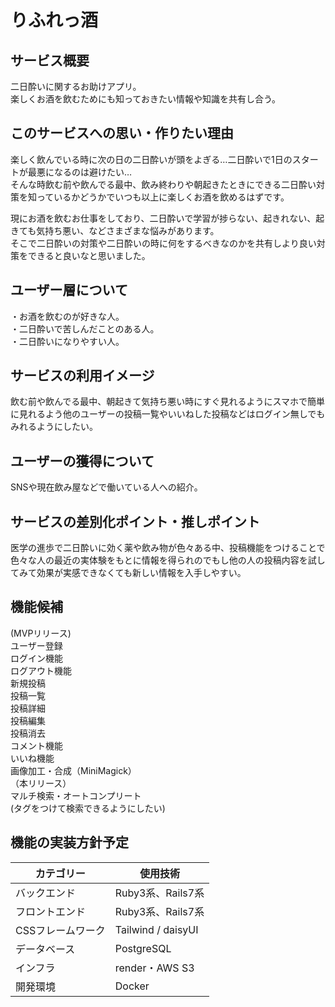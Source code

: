 # りふれっ酒

## サービス概要
二日酔いに関するお助けアプリ。  
楽しくお酒を飲むためにも知っておきたい情報や知識を共有し合う。

## このサービスへの思い・作りたい理由
楽しく飲んでいる時に次の日の二日酔いが頭をよぎる…二日酔いで1日のスタートが最悪になるのは避けたい…  
そんな時飲む前や飲んでる最中、飲み終わりや朝起きたときにできる二日酔い対策を知っているかどうかでいつも以上に楽しくお酒を飲めるはずです。

現にお酒を飲むお仕事をしており、二日酔いで学習が捗らない、起きれない、起きても気持ち悪い、などさまざまな悩みがあります。  
そこで二日酔いの対策や二日酔いの時に何をするべきなのかを共有しより良い対策をできると良いなと思いました。

## ユーザー層について
・お酒を飲むのが好きな人。  
・二日酔いで苦しんだことのある人。  
・二日酔いになりやすい人。  

## サービスの利用イメージ
飲む前や飲んでる最中、朝起きて気持ち悪い時にすぐ見れるようにスマホで簡単に見れるよう他のユーザーの投稿一覧やいいねした投稿などはログイン無しでもみれるようにしたい。  

## ユーザーの獲得について
SNSや現在飲み屋などで働いている人への紹介。  

## サービスの差別化ポイント・推しポイント
医学の進歩で二日酔いに効く薬や飲み物が色々ある中、投稿機能をつけることで色々な人の最近の実体験をもとに情報を得られのでもし他の人の投稿内容を試してみて効果が実感できなくても新しい情報を入手しやすい。  

## 機能候補  
(MVPリリース)  
ユーザー登録  
ログイン機能  
ログアウト機能  
新規投稿  
投稿一覧  
投稿詳細  
投稿編集  
投稿消去  
コメント機能  
いいね機能  
画像加工・合成（MiniMagick）  
（本リリース）  
マルチ検索・オートコンプリート  
(タグをつけて検索できるようにしたい)

## 機能の実装方針予定  
| カテゴリー | 使用技術 |
----|---- 
| バックエンド | Ruby3系、Rails7系 |  
| フロントエンド | Ruby3系、Rails7系 |  
| CSSフレームワーク | Tailwind / daisyUI |  
| データベース | PostgreSQL |  
| インフラ | render・AWS S3 |  
| 開発環境 | Docker |  


